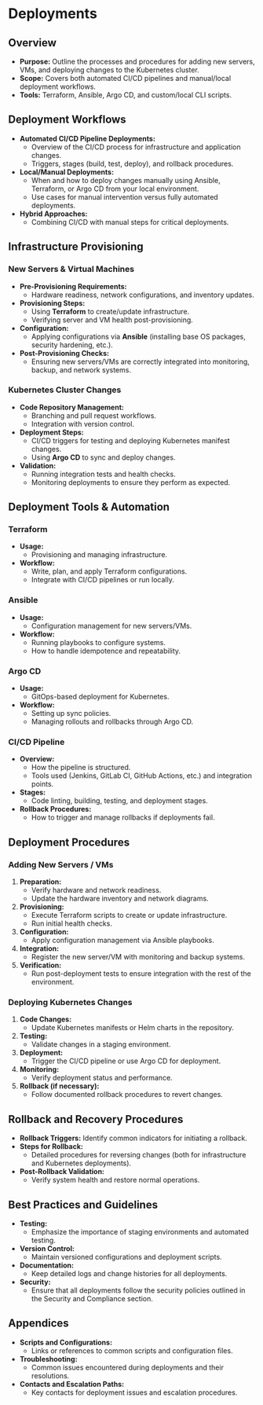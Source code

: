 # Deployments

## Overview
- **Purpose:**
  Outline the processes and procedures for adding new servers, VMs, and deploying changes to the Kubernetes cluster.
- **Scope:**
  Covers both automated CI/CD pipelines and manual/local deployment workflows.
- **Tools:**
  Terraform, Ansible, Argo CD, and custom/local CLI scripts.

## Deployment Workflows
- **Automated CI/CD Pipeline Deployments:**
  - Overview of the CI/CD process for infrastructure and application changes.
  - Triggers, stages (build, test, deploy), and rollback procedures.
- **Local/Manual Deployments:**
  - When and how to deploy changes manually using Ansible, Terraform, or Argo CD from your local environment.
  - Use cases for manual intervention versus fully automated deployments.
- **Hybrid Approaches:**
  - Combining CI/CD with manual steps for critical deployments.

## Infrastructure Provisioning
### New Servers & Virtual Machines
- **Pre-Provisioning Requirements:**
  - Hardware readiness, network configurations, and inventory updates.
- **Provisioning Steps:**
  - Using **Terraform** to create/update infrastructure.
  - Verifying server and VM health post-provisioning.
- **Configuration:**
  - Applying configurations via **Ansible** (installing base OS packages, security hardening, etc.).
- **Post-Provisioning Checks:**
  - Ensuring new servers/VMs are correctly integrated into monitoring, backup, and network systems.

### Kubernetes Cluster Changes
- **Code Repository Management:**
  - Branching and pull request workflows.
  - Integration with version control.
- **Deployment Steps:**
  - CI/CD triggers for testing and deploying Kubernetes manifest changes.
  - Using **Argo CD** to sync and deploy changes.
- **Validation:**
  - Running integration tests and health checks.
  - Monitoring deployments to ensure they perform as expected.

## Deployment Tools & Automation
### Terraform
- **Usage:**
  - Provisioning and managing infrastructure.
- **Workflow:**
  - Write, plan, and apply Terraform configurations.
  - Integrate with CI/CD pipelines or run locally.

### Ansible
- **Usage:**
  - Configuration management for new servers/VMs.
- **Workflow:**
  - Running playbooks to configure systems.
  - How to handle idempotence and repeatability.

### Argo CD
- **Usage:**
  - GitOps-based deployment for Kubernetes.
- **Workflow:**
  - Setting up sync policies.
  - Managing rollouts and rollbacks through Argo CD.

### CI/CD Pipeline
- **Overview:**
  - How the pipeline is structured.
  - Tools used (Jenkins, GitLab CI, GitHub Actions, etc.) and integration points.
- **Stages:**
  - Code linting, building, testing, and deployment stages.
- **Rollback Procedures:**
  - How to trigger and manage rollbacks if deployments fail.

## Deployment Procedures
### Adding New Servers / VMs
1. **Preparation:**
   - Verify hardware and network readiness.
   - Update the hardware inventory and network diagrams.
2. **Provisioning:**
   - Execute Terraform scripts to create or update infrastructure.
   - Run initial health checks.
3. **Configuration:**
   - Apply configuration management via Ansible playbooks.
4. **Integration:**
   - Register the new server/VM with monitoring and backup systems.
5. **Verification:**
   - Run post-deployment tests to ensure integration with the rest of the environment.

### Deploying Kubernetes Changes
1. **Code Changes:**
   - Update Kubernetes manifests or Helm charts in the repository.
2. **Testing:**
   - Validate changes in a staging environment.
3. **Deployment:**
   - Trigger the CI/CD pipeline or use Argo CD for deployment.
4. **Monitoring:**
   - Verify deployment status and performance.
5. **Rollback (if necessary):**
   - Follow documented rollback procedures to revert changes.

## Rollback and Recovery Procedures
- **Rollback Triggers:**
  Identify common indicators for initiating a rollback.
- **Steps for Rollback:**
  - Detailed procedures for reversing changes (both for infrastructure and Kubernetes deployments).
- **Post-Rollback Validation:**
  - Verify system health and restore normal operations.

## Best Practices and Guidelines
- **Testing:**
  - Emphasize the importance of staging environments and automated testing.
- **Version Control:**
  - Maintain versioned configurations and deployment scripts.
- **Documentation:**
  - Keep detailed logs and change histories for all deployments.
- **Security:**
  - Ensure that all deployments follow the security policies outlined in the Security and Compliance section.

## Appendices
- **Scripts and Configurations:**
  - Links or references to common scripts and configuration files.
- **Troubleshooting:**
  - Common issues encountered during deployments and their resolutions.
- **Contacts and Escalation Paths:**
  - Key contacts for deployment issues and escalation procedures.
